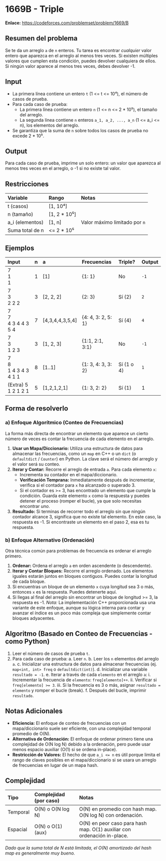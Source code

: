 # 1669B - Triple

**Enlace:** https://codeforces.com/problemset/problem/1669/B

## Resumen del problema
Se te da un arreglo `a` de `n` enteros. Tu tarea es encontrar *cualquier* valor entero que aparezca en el arreglo al menos tres veces. Si existen múltiples valores que cumplen esta condición, puedes devolver cualquiera de ellos. Si ningún valor aparece al menos tres veces, debes devolver -1.

## Input
-   La primera línea contiene un entero `t` (1 <= t <= 10⁴), el número de casos de prueba.
-   Para cada caso de prueba:
    -   La primera línea contiene un entero `n` (1 <= n <= 2 * 10⁵), el tamaño del arreglo.
    -   La segunda línea contiene `n` enteros `a_1, a_2, ..., a_n` (1 <= a_i <= n), los elementos del arreglo.
-   Se garantiza que la suma de `n` sobre todos los casos de prueba no excede 2 * 10⁵.

## Output
Para cada caso de prueba, imprime un solo entero: un valor que aparezca al menos tres veces en el arreglo, o -1 si no existe tal valor.

## Restricciones

| Variable         | Rango         | Notas                           |
| :--------------- | :------------ | :------------------------------ |
| t (casos)        | [1, 10⁴]      |                                 |
| n (tamaño)       | [1, 2 * 10⁵]  |                                 |
| a_i (elementos)  | [1, n]        | Valor máximo limitado por `n`   |
| Suma total de n | <= 2 * 10⁵    |                                 |

## Ejemplos

| Input         | n | a                   | Frecuencias      | Triple? | Output |
| :------------ | :- | :------------------ | :--------------- | :------ | :----- |
| 7 <br> 1 <br> 1 | 1 | [1]                 | {1: 1}           | No      | `-1`   |
| 7 <br> 3 <br> 2 2 2 | 3 | [2, 2, 2]           | {2: 3}           | Sí (2)  | `2`    |
| 7 <br> 7 <br> 4 3 4 4 3 5 4 | 7 | [4,3,4,4,3,5,4] | {4: 4, 3: 2, 5: 1} | Sí (4)  | `4`    |
| 7 <br> 3 <br> 1 2 3 | 3 | [1, 2, 3]           | {1:1, 2:1, 3:1}  | No      | `-1`   |
| 7 <br> 8 <br> 1 4 3 4 3 4 1 1 | 8 | [1..1]        | {1: 3, 4: 3, 3: 2} | Sí (1 o 4) | `1`    |
| (Extra) 5 <br> 1 2 1 2 1 | 5 | [1,2,1,2,1] | {1: 3, 2: 2} | Sí (1) | 1 |

## Forma de resolverlo

### a) Enfoque Algorítmico (Conteo de Frecuencias)
La forma más directa de encontrar un elemento que aparece un cierto número de veces es contar la frecuencia de cada elemento en el arreglo.
1.  **Usar un Mapa/Diccionario:** Utiliza una estructura de datos para almacenar las frecuencias, como un `map` en C++ o un `dict` (o `defaultdict` / `Counter`) en Python. La clave será el número del arreglo y el valor será su conteo.
2.  **Iterar y Contar:** Recorre el arreglo de entrada `a`. Para cada elemento `x`:
    *   Incrementa su contador en el mapa/diccionario.
    *   **Verificación Temprana:** Inmediatamente después de incrementar, verifica si el contador para `x` ha alcanzado o superado 3.
    *   Si el contador es >= 3, has encontrado un elemento que cumple la condición. Guarda este elemento `x` como la respuesta y puedes detener el proceso (romper el bucle), ya que solo necesitas encontrar *uno*.
3.  **Resultado:** Si terminas de recorrer todo el arreglo sin que ningún contador alcance 3, significa que no existe tal elemento. En este caso, la respuesta es -1. Si encontraste un elemento en el paso 2, esa es tu respuesta.

### b) Enfoque Alternativo (Ordenación)
Otra técnica común para problemas de frecuencia es ordenar el arreglo primero.
1.  **Ordenar:** Ordena el arreglo `a` en orden ascendente (o descendente).
2.  **Iterar y Contar Bloques:** Recorre el arreglo ordenado. Los elementos iguales estarán juntos en bloques contiguos. Puedes contar la longitud de cada bloque.
3.  Si encuentras un bloque de un elemento `x` cuya longitud sea 3 o más, entonces `x` es la respuesta. Puedes detenerte aquí.
4.  Si llegas al final del arreglo sin encontrar un bloque de longitud >= 3, la respuesta es -1.
*Nota:* La implementación C++ proporcionada usa una variante de este enfoque, aunque su lógica interna para contar y avanzar el índice es un poco más compleja que simplemente contar bloques adyacentes.

## Algoritmo (Basado en Conteo de Frecuencias - como Python)
1.  Leer el número de casos de prueba `t`.
2.  Para cada caso de prueba:
    a.  Leer `n`.
    b.  Leer los `n` elementos del arreglo `a`.
    c.  Inicializar una estructura de datos para almacenar frecuencias (ej. `map<int, int> freq` o `defaultdict(int)`).
    d.  Inicializar una variable `resultado = -1`.
    e.  Iterar a través de cada `elemento` en el arreglo `a`:
        i.   Incrementar la frecuencia de `elemento`: `freq[elemento]++`.
        ii.  Verificar si `freq[elemento] >= 3`.
        iii. Si la frecuencia es 3 o más, asignar `resultado = elemento` y romper el bucle (break).
    f.  Después del bucle, imprimir `resultado`.

## Notas Adicionales
*   **Eficiencia:** El enfoque de conteo de frecuencias con un mapa/diccionario suele ser eficiente, con una complejidad temporal promedio de O(N).
*   **Alternativa de Ordenación:** El enfoque de ordenar primero tiene una complejidad de O(N log N) debido a la ordenación, pero puede usar menos espacio auxiliar (O(1) si se ordena in-place).
*   **Restricción de Valores:** El hecho de que `a_i <= n` es útil porque limita el rango de claves posibles en el mapa/diccionario si se usara un arreglo de frecuencias en lugar de un mapa hash.

## Complejidad

| Tipo        | Complejidad (por caso) | Notas                                                               |
| :---------- | :--------------------- | :------------------------------------------------------------------ |
| Temporal    | O(N) o O(N log N)      | O(N) en promedio con hash map. O(N log N) con ordenación.          |
| Espacial    | O(N) o O(1) (aux)      | O(N) en peor caso para hash map. O(1) auxiliar con ordenación in-place. |

*Dado que la suma total de N está limitada, el O(N) amortizado del hash map es generalmente muy bueno.*